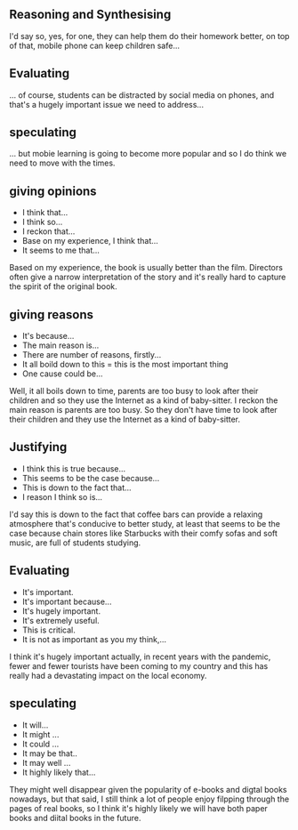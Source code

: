 ## Reasoning and Synthesising
I'd say so, yes, for one, they can help them do their homework better, on top of that, mobile phone can keep children safe...

## Evaluating
... of course, students can be distracted by social media on phones, and that's a hugely important issue we need to address...

## speculating
... but mobie learning is going to become more popular and so I do think we need to move with the times.

## giving opinions
- I think that...
- I think so...
- I reckon that...
- Base on my experience, I think that...
- It seems to me that...

Based on my experience, the book is usually better than the film. Directors often give a narrow interpretation of the story and it's really hard to capture the spirit of the original book.

## giving reasons

- It's because...
- The main reason is...
- There are number of reasons, firstly...
- It all boild down to this = this is the most important thing
- One cause could be...

Well, it all boils down to time, parents are too busy to look after their children and so they use the Internet as a kind of baby-sitter.
I reckon the main reason is parents are too busy. So they don't have time to look after their children and they use the Internet as a kind of baby-sitter.


## Justifying
- I think this is  true because...
- This seems to be the case because...
- This is down to the fact that...
- I reason I think so is...

 I'd say this is down to the fact that coffee bars can provide a relaxing atmosphere that's conducive to better study, at least that seems to be the case because chain stores like Starbucks with their comfy sofas and soft music, are full of students studying.

## Evaluating
- It's important.
- It's important because...
- It's hugely important.
- It's extremely useful.
- This is critical.
- It is not as important as you my think,...

I think it's hugely important actually, in recent years with the pandemic, fewer  and fewer tourists have been coming to my country and this has really had a devastating impact on the local economy.

## speculating
- It will...
- It might ...
- It could ...
- It may be that..
- It may well ...
- It highly likely that...

They might well disappear given the popularity of e-books and digtal books nowadays, but that said, I still think a lot of people enjoy filpping through the pages of real books, so I think it's highly likely we will have both paper books and diital books in the future.